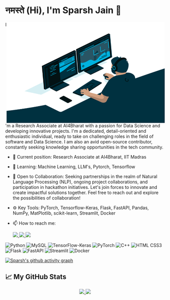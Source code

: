 # नमस्ते (Hi), I'm Sparsh Jain 👋

<img align="right" alt="GIF" src="https://github.com/Sparshj8287/Sparshj8287/blob/main/code.gif?raw=true" width="500" height="320" />

I'm a Research Associate at AI4Bharat with a passion for Data Science and developing innovative projects. I'm a dedicated, detail-oriented and enthusiastic individual, ready to take on challenging roles in the field of software and Data Science. I am also an avid open-source contributor, constantly seeking knowledge sharing opportunities in the tech community.

- 💼  Current position: Research Associate at AI4Bharat, IIT Madras
- 🌱 Learning: Machine Learning, LLM's, Pytorch, Tensorflow
- 👯 Open to Collaboration: Seeking partnerships in the realm of Natural Language Processing (NLP), ongoing project collaborations, and participation in hackathon initiatives. Let's join forces to innovate and create impactful solutions together. Feel free to reach out and explore the possibilities of collaboration!
- ⚙️  Key Tools: PyTorch, Tensorflow-Keras, Flask, FastAPI, Pandas, NumPy, MatPlotlib, scikit-learn, Streamlit, Docker
- 📫 How to reach me: <p align="center" dir="auto">
    
  <a href="mailto:sjshiva8287@gmail.com" rel="nofollow">
    <img
      src="https://img.shields.io/badge/Gmail-D14836?style=for-the-badge&logo=gmail&logoColor=white"
    />
  </a>
  
  <a href="https://twitter.com/sjshiva8287" rel="nofollow">
    <img
      src="https://img.shields.io/badge/Twitter-1DA1F2?style=for-the-badge&logo=twitter&logoColor=white"
    />
  </a>
  <a href="https://www.linkedin.com/in/sparsh-jain-346249236/" rel="nofollow">
    <img
      src="https://img.shields.io/badge/LinkedIn-0077B5?style=for-the-badge&logo=linkedin&logoColor=white"
    />
  </a>
</p>

![Python](https://img.shields.io/badge/-Python-3776AB?style=flat-square&logo=python)
![MySQL](https://img.shields.io/badge/-MySQL-4479A1?style=flat-square&logo=mysql)
![TensorFlow-Keras](https://img.shields.io/badge/-TensorFlow%20Keras-FF6F00?style=flat-square&logo=tensorflow)
![PyTorch](https://img.shields.io/badge/-PyTorch-EE4C2C?style=flat-square&logo=PyTorch)
![C++](https://img.shields.io/badge/-C++-00599C?style=flat-square&logo=c%2B%2B)
![HTML CSS3](https://img.shields.io/badge/-HTML%20CSS3-orange?style=flat-square&logo=html5)
![Flask](https://img.shields.io/badge/-Flask-000000?style=flat-square&logo=flask)
![FastAPI](https://img.shields.io/badge/-FastAPI-005571?style=flat-square)
![Streamlit](https://img.shields.io/badge/-Streamlit-FF4B4B?style=flat-square)
![Docker](https://img.shields.io/badge/-Docker-2496ED?style=flat-square&logo=docker)

[![Sparsh's github activity graph](https://github-readme-activity-graph.vercel.app/graph?username=Sparshj8287&bg_color=060505&color=c733bd&line=dbccda&point=403d3d&area=true&hide_border=true)](https://github.com/Sparshj8287)

## 📈 My GitHub Stats

<p align="center">
<a href="https://github.com/Sparshj8287">
  <img height="180em" src="https://github-readme-stats-eight-theta.vercel.app/api?username=Sparshj8287&show_icons=true&theme=algolia&include_all_commits=true&count_private=true"/>
  <img height="180em" src="https://github-readme-stats-eight-theta.vercel.app/api/top-langs/?username=Sparshj8287&layout=compact&langs_count=8&theme=algolia"/>
</p>
 
